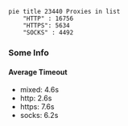 
```mermaid
pie title 23440 Proxies in list
    "HTTP" : 16756
    "HTTPS": 5634
    "SOCKS" : 4492
```

### Some Info
#### Average Timeout

- mixed: 4.6s
- http: 2.6s
- https: 7.6s
- socks: 6.2s